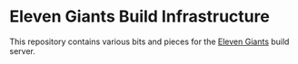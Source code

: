 # Eleven Giants Build Infrastructure

This repository contains various bits and pieces for the [Eleven Giants](http://elevengiants.com/) build server.
